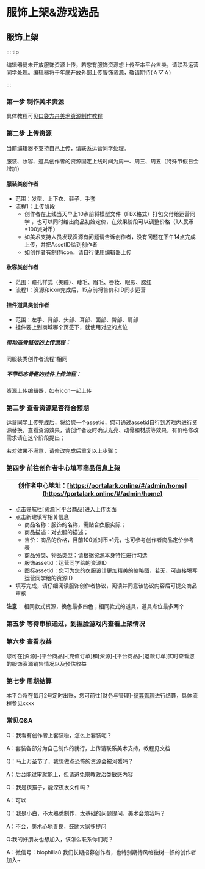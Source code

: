 # 服饰上架&游戏选品

## 服饰上架

::: tip 

编辑器尚未开放服饰资源上传，若您有服饰资源想上传至本平台售卖，请联系运营同学处理。编辑器将于年底开放外部上传服饰资源，敬请期待(☆▽☆)

:::

### 第一步 制作美术资源

具体教程可见[口袋方舟美术资源制作教程](https://meta.feishu.cn/wiki/XMvIwmVfVicHFWksfijcKFU1nmb)

### 第二步 上传资源

当前编辑器不支持自己上传，请联系运营同学处理。

服装、妆容、道具创作者的资源固定上线时间为周一、周三、周五（特殊节假日会增加）

#### 服装类创作者

- 范围：发型、上下衣、鞋子、手套
- 流程1：上传阶段
  - 创作者在上线当天早上10点前将模型文件（FBX格式）打包交付给运营同学 ，也可以同时给出商品初始定价，在效果阶段可以调整价格（1人民币=100派对币）
  - 如美术支持人员发现资源有问题请告诉创作者，没有问题在下午14点完成上传，并把AssetID给到创作者
  - 如创作者有制作icon，请自行使用编辑器上传

#### 妆容类创作者

- 范围：瞳孔样式（美瞳）、睫毛、眉毛、唇妆、眼影、腮红
- 流程1：资源和icon完成后，15点前将售价和ID同步运营

#### 挂件道具类创作者

- 范围：左手、背部、头部、耳部、面部、臀部、肩部
- 挂件要上到商城哪个页签下，就使用对应的点位

##### 带动态骨骼版的上传流程：

同服装类创作者流程1相同

##### 不带动态骨骼的挂件上传流程：

资源上传编辑器，如有icon一起上传

### 第三步 查看资源是否符合预期

运营同学上传完成后，将给您一个assetid，您可通过assetid自行到游戏内进行资源替换，查看资源效果，请创作者及时确认光亮、动骨和材质等效果，有价格修改需求请在这个阶段提出；

若对效果不满意，请修改完成后重复以上步骤；

### 第四步 前往创作者中心填写商品信息上架

| 创作者中心地址：[https://portalark.online/#/admin/home](https://portalark.online/#/admin/home) |
| --- |

- 点击导航栏[资源]-[平台商品]进入上传页面
- 点击新建填写相关信息
  - 商品名称：服饰的名称，需贴合衣服实际；
  - 商品描述：对衣服的描述；
  - 售价：商品的价格，目前100派对币≈1元，也可参考创作者商品定价参考表
  - 商品分类、物品类型：请根据资源本身特性进行勾选
  - 服饰assetid：运营同学给的资源ID
  - 图标assetid：您可为您的衣服设计更加精美的缩略图，若无，可直接填写运营同学给的资源ID
- 填写完成，请仔细阅读服饰创作者协议，阅读并同意该协议内容后可提交商品审核

**注意**： 相同款式资源，换色最多四色；相同款式的道具，道具点位最多两个

### 第五步 等待审核通过，到捏脸游戏内查看上架情况

### 第六步 查看收益

您可在[资源]-[平台商品]-[充值订单]和[资源]-[平台商品]-[退款订单]实时查看您的服饰资源销售情况以及预估收益

### 第七步 周期结算

本平台将在每月2号定时出账，您可前往[财务与管理]-[结算管理](https://portal.ark.online/#/admin/settle-list)进行结算，具体流程参见xxxx

### 常见Q&A

Q：我看有创作者上套装啦，怎么上套装呢？

A：套装各部分为自己制作的就行，上传请联系美术支持，教程见文档

Q：马上万圣节了，我想做点恐怖的资源会被河蟹吗？

A：后台能过审就能上，但请避免宗教政治类敏感内容

Q：我是夜猫子，能深夜发文件吗？

A：可以

Q：我是小白，不太熟悉制作，太基础的问题提问，美术会烦我吗？

A：不会，美术心地善良，鼓励大家多提问

Q:我的好朋友也想加入，该怎么联系你们呢？

A：微信号：biophilia8 我们长期招募创作者，也特别期待风格独树一帜的创作者加入~
